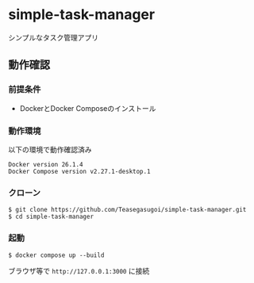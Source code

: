 # simple-task-manager
シンプルなタスク管理アプリ

## 動作確認
### 前提条件
- DockerとDocker Composeのインストール
### 動作環境
以下の環境で動作確認済み
```
Docker version 26.1.4
Docker Compose version v2.27.1-desktop.1
```

### クローン
```
$ git clone https://github.com/Teasegasugoi/simple-task-manager.git
$ cd simple-task-manager
```

### 起動
```
$ docker compose up --build
```
ブラウザ等で `http://127.0.0.1:3000` に接続
